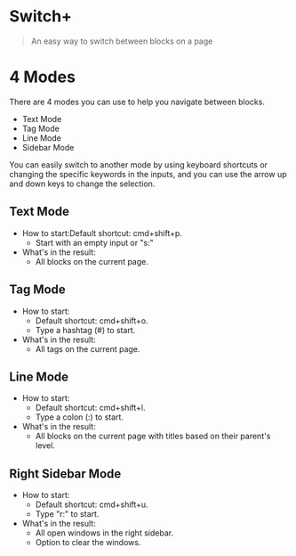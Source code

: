 # Switch+

> An easy way to switch between blocks on a page

# 4 Modes

There are 4 modes you can use to help you navigate between blocks.

- Text Mode
- Tag Mode
- Line Mode
- Sidebar Mode

You can easily switch to another mode by using keyboard shortcuts or changing the specific keywords in the inputs, and you can use the arrow up and down keys to change the selection.

## Text Mode
- How to start:Default shortcut: cmd+shift+p.
  - Start with an empty input or "s:"
- What's in the result:
  - All blocks on the current page.

## Tag Mode
- How to start:
  - Default shortcut: cmd+shift+o.
  - Type a hashtag (#) to start.
- What's in the result:
  - All tags on the current page.

## Line Mode
- How to start:
  - Default shortcut: cmd+shift+l.
  - Type a colon (:) to start.
- What's in the result:
  - All blocks on the current page with titles based on their parent's level.

## Right Sidebar Mode

- How to start:
  - Default shortcut: cmd+shift+u.
  - Type "r:" to start.
- What's in the result:
  - All open windows in the right sidebar.
  - Option to clear the windows.

